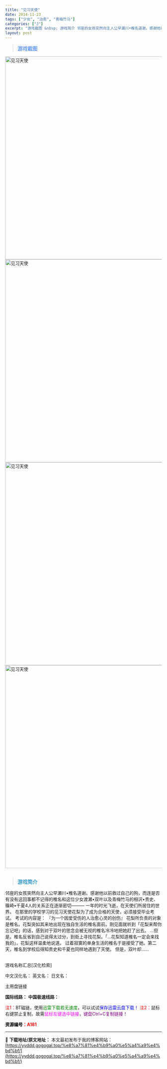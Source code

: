 ```yaml
---
title: "见习天使"
date: 2014-11-23
tags: ["少女", "治愈", "青梅竹马"]
categories: ["J"]
excerpt: "游戏截图 &nbsp; 游戏简介 邻座的女孩突然向主人公早瀬川•椎名道谢。感谢他以前救过自己的狗，而连是否有没有这回事都不记得的椎名和这位少女渡瀬•双叶以及青梅竹马的相沢•贵史、篠崎•千夏4人的关系正在逐渐密切——— 一年的时光飞逝，在天使们所居住的世界。 在那里的学校学习的见习天使花梨为了成为合格&hellip;"
layout: post
---
```


<div>
<blockquote><b><span style="font-size: 12pt; color: #6699ff;">游戏截图</span></b></blockquote>
<div><img title="点击放大" src="https://yyddd.gogogal.top/wp-content/uploads/2025/04/20250430_6811da4abf875.webp" alt="见习天使" width="650" /></div>
<div><img title="点击放大" src="https://yyddd.gogogal.top/wp-content/uploads/2025/04/20250430_6811da4c4696c.webp" alt="见习天使" width="650" /></div>
<div><img title="点击放大" src="https://yyddd.gogogal.top/wp-content/uploads/2025/04/20250430_6811da4f7b9dc.webp" alt="见习天使" width="650" /></div>
<div><img title="点击放大" src="https://yyddd.gogogal.top/wp-content/uploads/2025/04/20250430_6811da511f56c.webp" alt="见习天使" width="650" /></div>
&nbsp;
<blockquote><b><span style="font-size: 12pt; color: #3399cc;">游戏简介</span></b></blockquote>
<div>邻座的女孩突然向主人公早瀬川•椎名道谢。感谢他以前救过自己的狗，而连是否有没有这回事都不记得的椎名和这位少女渡瀬•双叶以及青梅竹马的相沢•贵史、篠崎•千夏4人的关系正在逐渐密切———
一年的时光飞逝，在天使们所居住的世界。
在那里的学校学习的见习天使花梨为了成为合格的天使，必须接受毕业考试。
考试的内容是：
『为一个因爱受伤的人治愈心灵的创伤』
花梨所负责的对象是椎名。花梨突如其来地出现在独自生活的椎名面前。刚见面就听到「花梨来帮你忘记吧」的话，感到对于双叶的思念会被无视的椎名冷冷地把她赶了出去。
…但是。椎名反省到自己说得太过分，到街上寻找花梨。「…花梨知道椎名一定会来找我的」，花梨这样温柔地说道。
过着寂寞的单身生活的椎名于是接受了她。第二天，椎名到学校后得知贵史和千夏也同样地遇到了天使。
但是，双叶却……</div>
&nbsp;

游戏名称汇总[汉化检索]

中文汉化名：
英文名：
日文名：
</div>
<div class="panel panel-primary">
<div class="panel-heading">主用盘链接</div>
<div class="panel-body">

<b>国际线路：</b>
<b>中国极速线路：</b>


<span style="color: #ff0000;">注1：</span>BT磁链，使用<span style="color: #008000;">迅雷下载若无速度</span>，可以试试<span style="color: #0000ff;">保存迅雷云盘下载！</span>
<span style="color: #ff0000;">注2：</span>鼠标右键禁止复制，故需<span style="color: #ff00ff;">鼠标左键选中链接</span>，<span style="color: #800080;">键盘Ctrl+C复制链接！</span>

</div>
<div class="panel-footer"><span style="color: #ff0000;"><b><span style="color: #000000;">资源编号</span>：A181</b></span></div>
</div>

---
📖 **下载地址/原文地址：** 本文最初发布于我的博客网站：[https://yyddd.gogogal.top/%e8%a7%81%e4%b9%a0%e5%a4%a9%e4%bd%bf/](https://yyddd.gogogal.top/%e8%a7%81%e4%b9%a0%e5%a4%a9%e4%bd%bf/)
